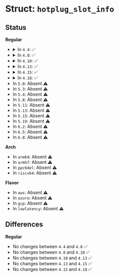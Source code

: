 # Struct: <code>hotplug_slot_info</code>

## Status
<b>Regular</b>
<ul>
<li>
<details>
<summary>In <code>4.4</code>: ✅</summary>

```c
struct hotplug_slot_info {
    u8 power_status;
    u8 attention_status;
    u8 latch_status;
    u8 adapter_status;
};
```
</details>
</li>
<li>
<details>
<summary>In <code>4.8</code>: ✅</summary>

```c
struct hotplug_slot_info {
    u8 power_status;
    u8 attention_status;
    u8 latch_status;
    u8 adapter_status;
};
```
</details>
</li>
<li>
<details>
<summary>In <code>4.10</code>: ✅</summary>

```c
struct hotplug_slot_info {
    u8 power_status;
    u8 attention_status;
    u8 latch_status;
    u8 adapter_status;
};
```
</details>
</li>
<li>
<details>
<summary>In <code>4.13</code>: ✅</summary>

```c
struct hotplug_slot_info {
    u8 power_status;
    u8 attention_status;
    u8 latch_status;
    u8 adapter_status;
};
```
</details>
</li>
<li>
<details>
<summary>In <code>4.15</code>: ✅</summary>

```c
struct hotplug_slot_info {
    u8 power_status;
    u8 attention_status;
    u8 latch_status;
    u8 adapter_status;
};
```
</details>
</li>
<li>
<details>
<summary>In <code>4.18</code>: ✅</summary>

```c
struct hotplug_slot_info {
    u8 power_status;
    u8 attention_status;
    u8 latch_status;
    u8 adapter_status;
};
```
</details>
</li>
<li>
In <code>5.0</code>: Absent ⚠️
</li>
<li>
In <code>5.3</code>: Absent ⚠️
</li>
<li>
In <code>5.4</code>: Absent ⚠️
</li>
<li>
In <code>5.8</code>: Absent ⚠️
</li>
<li>
In <code>5.11</code>: Absent ⚠️
</li>
<li>
In <code>5.13</code>: Absent ⚠️
</li>
<li>
In <code>5.15</code>: Absent ⚠️
</li>
<li>
In <code>5.19</code>: Absent ⚠️
</li>
<li>
In <code>6.2</code>: Absent ⚠️
</li>
<li>
In <code>6.5</code>: Absent ⚠️
</li>
<li>
In <code>6.8</code>: Absent ⚠️
</li>
</ul>
<b>Arch</b>
<ul>
<li>
In <code>arm64</code>: Absent ⚠️
</li>
<li>
In <code>armhf</code>: Absent ⚠️
</li>
<li>
In <code>ppc64el</code>: Absent ⚠️
</li>
<li>
In <code>riscv64</code>: Absent ⚠️
</li>
</ul>
<b>Flavor</b>
<ul>
<li>
In <code>aws</code>: Absent ⚠️
</li>
<li>
In <code>azure</code>: Absent ⚠️
</li>
<li>
In <code>gcp</code>: Absent ⚠️
</li>
<li>
In <code>lowlatency</code>: Absent ⚠️
</li>
</ul>

## Differences
<b>Regular</b>
<ul>
<li>
No changes between <code>4.4</code> and <code>4.8</code> ✅
</li>
<li>
No changes between <code>4.8</code> and <code>4.10</code> ✅
</li>
<li>
No changes between <code>4.10</code> and <code>4.13</code> ✅
</li>
<li>
No changes between <code>4.13</code> and <code>4.15</code> ✅
</li>
<li>
No changes between <code>4.15</code> and <code>4.18</code> ✅
</li>
</ul>
